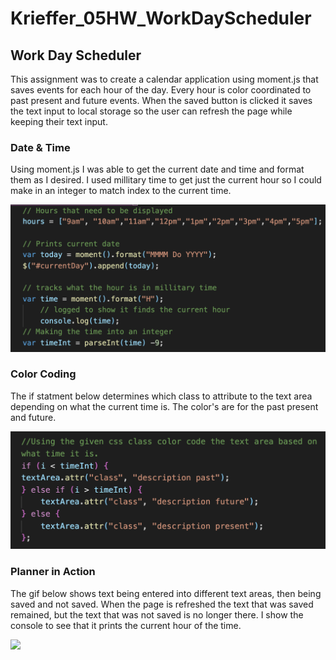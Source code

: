 # Krieffer_05HW_WorkDayScheduler

## Work Day Scheduler
 This assignment was to create a calendar application using moment.js that saves events for each hour of the day. Every hour is color coordinated to past present and future events. When the saved button is clicked it saves the text input to local storage so the user can refresh the page while keeping their text input.   

### Date & Time
  Using moment.js I was able to get the current date and time and format them as I desired. I used millitary time to get just the current hour so I could make in an integer to match index to the current time.

![alt text](https://github.com/Krieffer21/Krieffer_05HW/blob/master/Assets/images/DateTime.png)

### Color Coding 
 The if statment below determines which class to attribute to the text area depending on what the current time is. The color's are for the past present and future.

![alt text](https://github.com/Krieffer21/Krieffer_05HW/blob/master/Assets/images/ColorCoding.png)

### Planner in Action
  The gif below shows text being entered into different text areas, then being saved and not saved. When the page is refreshed the text that was saved remained, but the text that was not saved is no longer there. I show the console to see that it prints the current hour of the time.
  
![](https://github.com/Krieffer21/Krieffer_05HW/blob/master/Assets/images/DayScheduler.gif)
